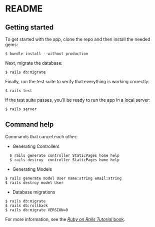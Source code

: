# README

## Getting started

To get started with the app, clone the repo and then install the needed gems:
```
$ bundle install --without production
```
Next, migrate the database:
```
$ rails db:migrate
```
Finally, run the test suite to verify that everything is working correctly:
```
$ rails test
```
If the test suite passes, you'll be ready to run the app in a local server:
```
$ rails server
```

## Command help
Commands that cancel each other:
- Generating Controllers
```
  $ rails generate controller StaticPages home help
  $ rails destroy  controller StaticPages home help
```
- Generating Models
```
$ rails generate model User name:string email:string
$ rails destroy model User
```
- Database migrations
```
$ rails db:migrate
$ rails db:rollback
$ rails db:migrate VERSION=0
```

For more information, see the
[*Ruby on Rails Tutorial* book](http://www.railstutorial.org/book).
